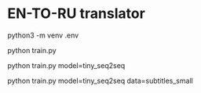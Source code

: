 
# EN-TO-RU translator 

python3 -m venv .env


python train.py

python train.py model=tiny_seq2seq

python train.py model=tiny_seq2seq data=subtitles_small

